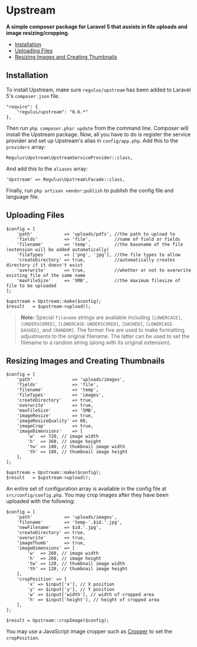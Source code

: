 Upstream
========

**A simple composer package for Laravel 5 that assists in file uploads and image resizing/cropping.**

- [Installation](#installation)
- [Uploading Files](#uploading-files)
- [Resizing Images and Creating Thumbnails](#images)

<a name="installation"></a>
## Installation

To install Upstream, make sure `regulus/upstream` has been added to Laravel 5's `composer.json` file.

	"require": {
		"regulus/upstream": "0.6.*"
	},

Then run `php composer.phar update` from the command line. Composer will install the Upstream package. Now, all you have to do is register the service provider and set up Upstream's alias in `config/app.php`. Add this to the `providers` array:

	Regulus\Upstream\UpstreamServiceProvider::class,

And add this to the `aliases` array:

	'Upstream' => Regulus\Upstream\Facade::class,

Finally, run `php artisan vendor:publish` to publish the config file and language file.

<a name="uploading-files"></a>
## Uploading Files

	$config = [
		'path'            => 'uploads/pdfs', //the path to upload to
		'fields'          => 'file',         //name of field or fields
		'filename'        => 'temp',         //the basename of the file (extension will be added automatically)
		'fileTypes'       => ['png', 'jpg'], //the file types to allow
		'createDirectory' => true,           //automatically creates directory if it doesn't exist
		'overwrite'       => true,           //whether or not to overwrite existing file of the same name
		'maxFileSize'     => '5MB',          //the maximum filesize of file to be uploaded
	];

	$upstream = Upstream::make($config);
	$result   = $upstream->upload();

> **Note:** Special `filename` strings are available including `[LOWERCASE]`, `[UNDERSCORED]`, `[LOWERCASE-UNDERSCORED]`, `[DASHED]`, `[LOWERCASE-DASHED]`, and `[RANDOM]`. The former five are used to make formatting adjustments to the original filename. The latter can be used to set the filename to a random string (along with its original extension).

<a name="images"></a>
## Resizing Images and Creating Thumbnails

	$config = [
		'path'               => 'uploads/images',
		'fields'             => 'file',
		'filename'           => 'temp',
		'fileTypes'          => 'images',
		'createDirectory'    => true,
		'overwrite'          => true,
		'maxFileSize'        => '5MB',
		'imageResize'        => true,
		'imageResizeQuality' => 60,
		'imageCrop'          => true,
		'imageDimensions'    => [
			'w'  => 720, // image width
			'h'  => 360, // image height
			'tw' => 180, // thumbnail image width
			'th' => 180, // thumbnail image height
		],
	];

	$upstream = Upstream::make($config);
	$result   = $upstream->upload();

An entire set of configuration array is available in the config file at `src/config/config.php`. You may crop images after they have been uploaded with the following:

	$config = [
		'path'            => 'uploads/images',
		'filename'        => 'temp-'.$id.'.jpg',
		'newFilename'     => $id.'.jpg',
		'createDirectory' => true,
		'overwrite'       => true,
		'imageThumb'      => true,
		'imageDimensions' => [
			'w'  => 260, // image width
			'h'  => 260, // image height
			'tw' => 120, // thumbnail image width
			'th' => 120, // thumbnail image height
		],
		'cropPosition' => [
			'x' => $input['x'], // X position
			'y' => $input['y'], // Y position
			'w' => $input['width'], // width of cropped area
			'h' => $input['height'], // height of cropped area
		],
	];

	$result = Upstream::cropImage($config);

You may use a JavaScript image cropper such as [Cropper](http://fengyuanchen.github.io/cropper) to set the `cropPosition`.
